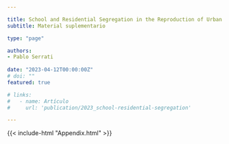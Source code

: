 ```yaml
---

title: School and Residential Segregation in the Reproduction of Urban Segregation. A Case Study in Buenos Aires 
subtitle: Material suplementario

type: "page"

authors:
- Pablo Serrati  
 
date: "2023-04-12T00:00:00Z"
# doi: "" 
featured: true

# links:
#   - name: Artículo
#     url: 'publication/2023_school-residential-segregation'

--- 
```


{{< include-html "Appendix.html" >}}
